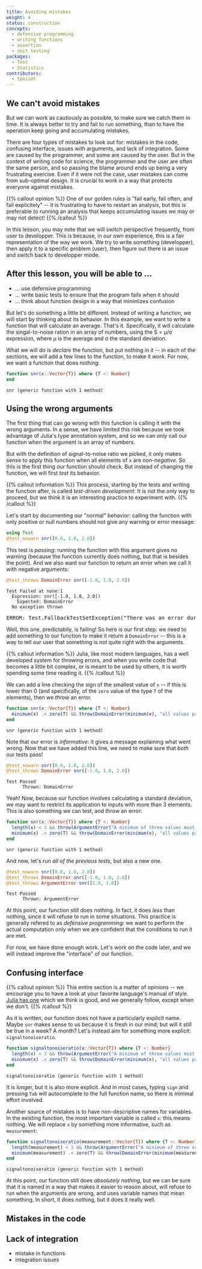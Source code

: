```yaml
---
title: Avoiding mistakes
weight: 4
status: construction
concepts:
  - defensive programming
  - writing functions
  - assertion
  - unit testing
packages:
  - Test
  - Statistics
contributors:
  - tpoisot
---
```


## We can't avoid mistakes

But we can work as cautiously as possible, to make sure we catch them in time.
It is always better to try and fail to run something, than to have the operation
keep going and accumulating mistakes.

There are four types of mistakes to look out for: mistakes in the code,
confusing interface, issues with arguments, and lack of integration. Some are
caused by the programmer, and some are caused by the user. But in the context of
writing code for science, the programmer and the user are often the same person,
and so passing the blame around ends up being a very frustrating exercise. Even
if it were not the case, user mistakes can come from sub-optimal design. It is
crucial to work in a way that protects everyone against mistakes.

{{% callout opinion %}} One of our golden rules is "fail early, fail often, and
fail explicitely" -- it is frustrating to have to restart an analysis, but this
is preferable to running an analysis that keeps accumulating issues we may or
may not detect! {{% /callout %}}


In this lesson, you may note that we will switch perspective frequently, from
user to developper. This is because, in our own experience, this is a fair
representation of the way we work. We try to write something (developper), then
apply it to a specific problem (user), then figure out there is an issue and
switch back to developper mode.

## After this lesson, you will be able to ...

- ... use defensive programming
- ... write basic tests to ensure that the program fails when it should
- ... think about function design in a way that minimizes confusion

But let's do something a little bit different. Instead of writing a function, we
will start by thinking about its behavior. In this example, we want to write a
function that will calculate an average. That's it. Specifically, it will
calculate the singal-to-noise ration in an array of numbers, using the S = μ/σ
expression, where μ is the average and σ the standard deviation.

What we will do is *declare* the function, but put nothing in it -- in each of
the sections, we will add a few lines to the function, to make it *work*. For
now, we want a function that does *nothing*.

````julia
function snr(x::Vector{T}) where {T <: Number}
end
````


````
snr (generic function with 1 method)
````





## Using the wrong arguments

The first thing that can go wrong with this function is calling it with the
wrong arguments. In a sense, we have limited this risk because we took advantage
of Julia's type annotation system, and so we can *only* call our function when
the argument is an array of numbers.

But with the definition of signal-to-noise ratio we picked, it only makes sense
to apply this function when all elements of `x` are *non-negative*. So this is
the first thing our function should check. But instead of changing the function,
we will first *test* its behavior.

{{% callout information %}}
This process, starting by the tests and writing the function after, is called
*test-driven development*. It is not the only way to proceed, but we think it is
an interesting practice to experiment with.
{{% /callout %}}

Let's start by documenting our "normal" behavior: calling the function with only
positive or null numbers should not give any warning or error message:

````julia
using Test
@test_nowarn snr([0.0, 1.0, 2.0])
````





This test is *passing*: running the function with this argument gives no warning
(because the function currently does nothing, but that is besides the point).
And we also want our function to return an error when we call it with negative
arguments:

````julia
@test_throws DomainError snr([-1.0, 1.0, 2.0])
````


````
Test Failed at none:1
  Expression: snr([-1.0, 1.0, 2.0])
    Expected: DomainError
  No exception thrown
````


<pre class="julia-error">
ERROR: Test.FallbackTestSetException&#40;&quot;There was an error during testing&quot;&#41;
</pre>




Well, this one, predictabily, is failing! So here is our first step: we need to
add something to our function to make it return a `DomainError` -- this is a
way to tell our user that something is not quite right with the arguments.

{{% callout information %}}
Julia, like most modern languages, has a well developed system for throwing
errors, and when you write code that becomes a little bit complex, or is meant
to be used by others, it is worth spending some time reading it.
{{% /callout %}}

We can add a line checking the sign of the smallest value of `x` -- if this is
lower than 0 (and specifically, of the `zero` value of the type `T` of the
elements), then we *throw* an error.

````julia
function snr(x::Vector{T}) where {T <: Number}
  minimum(x) .< zero(T) && throw(DomainError(minimum(x), "all values passed must be positive or null."))
end
````


````
snr (generic function with 1 method)
````





Note that our error is *informative*: it gives a message explaining what went
wrong. Now that we have added this line, we need to make sure that *both* our
tests pass!

````julia
@test_nowarn snr([0.0, 1.0, 2.0])
@test_throws DomainError snr([-1.0, 1.0, 2.0])
````


````
Test Passed
      Thrown: DomainError
````





Yeah! Now, because our function involves calculating a standard deviation, we
may want to restrict its application to inputs with more than 3 elements. This
is also something we can test, and throw an error:

````julia
function snr(x::Vector{T}) where {T <: Number}
  length(x) < 3 && throw(ArgumentError("A minimum of three values must be provided."))
  minimum(x) .< zero(T) && throw(DomainError(minimum(x), "all values passed must be positive or null."))
end
````


````
snr (generic function with 1 method)
````





And now, let's run *all of the previous tests*, but also a new one.

````julia
@test_nowarn snr([0.0, 1.0, 2.0])
@test_throws DomainError snr([-1.0, 1.0, 2.0])
@test_throws ArgumentError snr([1.0, 1.0])
````


````
Test Passed
      Thrown: ArgumentError
````





At this point, our function still does nothing. In fact, it does *less* than
nothing, since it will refuse to run in some situations. This practice is
generally refered to as *defensive programming*: we want to perform the actual
computation only when we are confident that the conditions to run it are met.

For now, we have done enough work. Let's work on the code later, and we will
instead improve the "interface" of our function.

## Confusing interface

{{% callout opinion %}}
This entire section is a matter of opinions -- we encourage you to have a look
at your favorite language's manual of style. [Julia has
one](https://docs.julialang.org/en/v1/manual/style-guide/index.html) which we
think is good, and we generally follow, except when we don't.
{{% /callout %}}

As it is written, our function does not have a particularly explicit name. Maybe
`snr` makes sense to us because it is fresh in our mind; but will it still be
true in a week? A month? Let's instead aim for something more explicit:
`signaltonoiseratio`.

````julia
function signaltonoiseratio(x::Vector{T}) where {T <: Number}
  length(x) < 3 && throw(ArgumentError("A minimum of three values must be provided."))
  minimum(x) .< zero(T) && throw(DomainError(minimum(x), "all values passed must be positive or null."))
end
````


````
signaltonoiseratio (generic function with 1 method)
````





It is longer, but it is also more explicit. And in most cases, typing `sign` and
pressing `Tab` will autocomplete to the full function name, so there is minimal
effort involved.

Another source of mistakes is to have non-descriptive names for variables. In
the existing function, the most important variable is called `x`: this means
nothing. We will replace `x` by something more informative, such as
`measurement`:

````julia
function signaltonoiseratio(measurement::Vector{T}) where {T <: Number}
  length(measurement) < 3 && throw(ArgumentError("A minimum of three values must be provided."))
  minimum(measurement) .< zero(T) && throw(DomainError(minimum(measurement), "all values passed must be positive or null."))
end
````


````
signaltonoiseratio (generic function with 1 method)
````





At this point, our function still does *absolutely nothing*, but we can be sure
that it is named in a way that makes it easier to reason about, will refuse to
run when the arguments are wrong, and uses variable names that mean something.
In short, it does nothing, but it does it really well.

## Mistakes in the code


## Lack of integration

- mistake in functions
- integration issues
